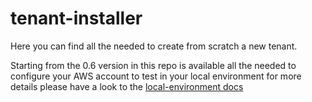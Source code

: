 # tenant-installer

Here you can find all the needed to create from scratch a new tenant.

Starting from the 0.6 version in this repo is available all the needed to configure your AWS account to test in your local environment 
for more details please have a look to the [local-environment docs](../local-environment/README.md) 